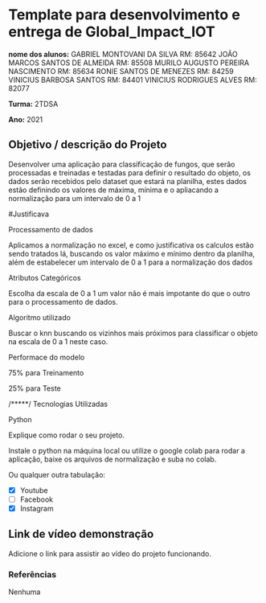 # Template para desenvolvimento e entrega de Global_Impact_IOT

**nome dos alunos:** 
GABRIEL MONTOVANI DA SILVA                 RM: 85642
JOÃO MARCOS SANTOS DE ALMEIDA              RM: 85508
MURILO AUGUSTO PEREIRA NASCIMENTO          RM: 85634
RONIE SANTOS DE MENEZES                    RM: 84259
VINICIUS BARBOSA SANTOS                    RM: 84401
VINICIUS RODRIGUES ALVES                   RM: 82077
 

**Turma:**
2TDSA
 
**Ano:**
2021
 
## Objetivo / descrição do Projeto
 
Desenvolver uma aplicação para classificação de fungos, que serão processadas e treinadas e testadas para definir o resultado do objeto, os dados serão recebidos pelo dataset
que estará na planilha, estes dados estão definindo os valores de máxima, mínima e o apliacando a normalização para um intervalo de 0 a 1

#Justificava 

Processamento de dados

Aplicamos a normalização no excel, e como justificativa os calculos estão sendo tratados lá, buscando os valor máximo e mínimo dentro da planilha, além de estabelecer um intervalo de 0 a 1 para a normalização dos dados

Atributos Categóricos

Escolha da escala de 0 a 1 um valor não é mais impotante do que o outro para o processamento de dados.

Algoritmo utilizado 

Buscar o knn buscando os vizinhos mais próximos para classificar o objeto na escala de 0 a 1 neste caso.

Performace do modelo

75% para Treinamento 

25% para Teste
 
/*****/
Tecnologias Utilizadas 
 
Python
 
Explique como rodar o seu projeto.
 
Instale o python na máquina local ou utilize o google colab para rodar a aplicação, baixe os arquivos de normalização e suba no colab.

Ou qualquer outra tabulação:
 
- [x] Youtube
- [ ] Facebook 
- [x] Instagram
 
## Link de vídeo demonstração
 
Adicione o link para assistir ao vídeo do projeto funcionando.

 
### Referências 
 
Nenhuma 
